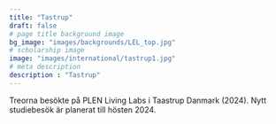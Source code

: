 ```yaml
---
title: "Tastrup"
draft: false
# page title background image
bg_image: "images/backgrounds/LEL_top.jpg"
# scholarship image
image: "images/international/tastrup1.jpg"
# meta description
description : "Tastrup"
---
```

Treorna besökte på PLEN Living Labs i Taastrup Danmark (2024). Nytt studiebesök är planerat till hösten 2024.
